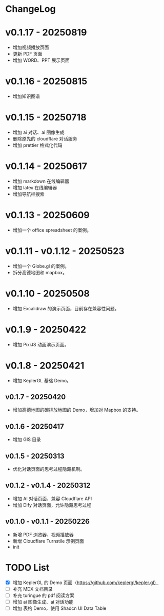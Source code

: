 # ChangeLog

# v0.1.17 - 20250819

- 增加视频播放页面
- 更新 PDF 页面
- 增加 WORD、PPT 展示页面

# v0.1.16 - 20250815

- 增加知识图谱

# v0.1.15 - 20250718

- 增加 ai 对话、ai 图像生成
- 删除原先的 cloudflare 对话服务
- 增加 prettier 格式化代码

# v0.1.14 - 20250617

- 增加 markdown 在线编辑器
- 增加 latex 在线编辑器
- 增加导航栏搜索

# v0.1.13 - 20250609

- 增加一个 office spreadsheet 的案例。

# v0.1.11 - v0.1.12 - 20250523

- 增加一个 Globe.gl 的案例。
- 拆分高德地图和 mapbox。

# v0.1.10 - 20250508

- 增加 Excalidraw 的演示页面，目前存在兼容性问题。

# v0.1.9 - 20250422

- 增加 PixiJS 动画演示页面。

# v0.1.8 - 20250421

- 增加 KeplerGL 基础 Demo。

## v0.1.7 - 20250420

- 增加高德地图的碳排放地图的 Demo，增加对 Mapbox 的支持。

## v0.1.6 - 20250417

- 增加 GIS 目录

## v0.1.5 - 20250313

- 优化对话页面的思考过程隐藏机制。

## v0.1.2 - v0.1.4 - 20250312

- 增加 AI 对话页面，兼容 Cloudflare API
- 增加 Dify 对话页面，允许隐藏思考过程

## v0.1.0 - v0.1.1 - 20250226

- 新增 PDF 浏览器、视频播放器
- 新增 Cloudflare Turnstile 示例页面
- init

# TODO List

- [x] 增加 KeplerGL 的 Demo 页面（https://github.com/keplergl/kepler.gl）
- [ ] 补充 MDX 文档目录
- [ ] 补充 turingue 的 pdf 阅读方案
- [ ] 增加 ai 图像生成、ai 对话功能
- [ ] 增加 表格 Demo，使用 Shadcn UI Data Table

